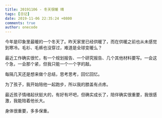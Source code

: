 ```yaml
---
title: 20191106 - 冬天很暖 晴
tags: [日记]
date: 2019-11-06 22:35:24 +0800
comments: true
author: onecode
---
```

今年是印象里最暖的一个冬天了。昨天家里已经供暖了，而在供暖之前也从未感觉到寒冷。毛衫、毛裤也没穿过，难道是全球变暖么？

最近工作确实很忙，有一个规划报告、一个研究报告、几个其他材料要写。一会这个急，一会那个紧，但我只能一个一个字的敲。

每隔几天还是想来做个总结，思考思考，回忆回忆。

为了孩子，我开始陪他一起跑步，所以我的膝盖有点疼。

最近孩子情绪起伏挺大的，有好有坏吧，但确实成长了，陪伴确实很重要，我很感激，我能陪着他长大。

身体很重要，多多保重。






